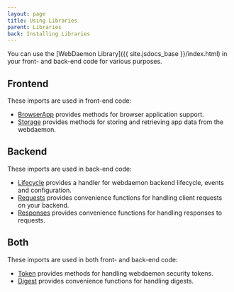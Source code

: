```yaml
---
layout: page
title: Using Libraries
parent: Libraries
back: Installing Libraries
---
```

You can use the [WebDaemon Library]({{ site.jsdocs_base }}/index.html) in your front- and back-end code for various purposes.

## Frontend
These imports are used in front-end code:

- [BrowserApp](browserapp) provides methods for browser application support.
- [Storage](storage) provides methods for storing and retrieving app data from the webdaemon.

## Backend
These imports are used in back-end code:

- [Lifecycle](lifecycle) provides a handler for webdaemon backend lifecycle, events and configuration.
- [Requests](requests) provides convenience functions for handling client requests on your backend.
- [Responses](responses) provides convenience functions for handling responses to requests.

## Both
These imports are used in both front- and back-end code:

- [Token](token) provides methods for handling webdaemon security tokens.
- [Digest](digest) provides convenience functions for handling digests.
